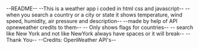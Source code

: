 --README--
--This is a weather app i coded in html css and javascript--
--when you search a country or a city or state it shows temperature, wind speed, humidity, air pressure and description--
--made by  help of API opneweather credits to them--
-- Only shows flags for countries--
-- search like New York and not like NewYork always have spaces or it will break--
--Thank You--
--Credits: OpenWeather API's--
